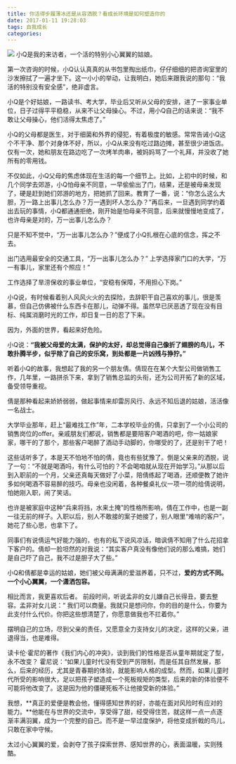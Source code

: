 ```yaml
---
title: 你活得步履薄冰还是从容洒脱？看成长环境是如何塑造你的
date: 2017-01-11 19:28:03
tags: 自我成长
categories:
---
```

![](http://ojgqaw3ls.bkt.clouddn.com/huanjing.jpg)
小Q是我的来访者，一个活的特别小心翼翼的姑娘。

第一次咨询的时候，小Q认认真真的从书包里掏出纸巾，仔仔细细的把咨询室里的沙发擦拭了一遍才坐下。这一小小的举动，让我明白，她后来跟我说的那句：“我活的特别没有安全感”，绝非虚言。
<!--more-->
小Q是个好姑娘，一路读书、考大学，毕业后又听从父母的安排，进了一家事业单位，日子过得平平稳稳，从来不让父母操心。不过，用小Q自己的话来说：“我不敢让父母操心，他们活得太焦虑了。”

小Q的父母都是医生，对于细菌和外界的侵犯，有着极度的敏感。常常告诫小Q这个不干净、那个对身体不好，所以，小Q从来没有吃过路边摊，甚至很少进饭店。仅有一次，她和朋友在路边吃了一次烤羊肉串，被妈妈骂了一个礼拜，并没收了她所有的零用钱。

不仅如此，小Q父母的焦虑体现在生活的每一个细节上。比如，上初中的时候，和几个同学去郊游，小Q怕母亲不同意，一早偷偷出了门，结果，还是被母亲发现了，硬是赶到她们郊游的地方，把她抓了回来。教育了一番，说：“你怎么这么大胆，万一路上出事儿怎么办？万一遇到坏人怎么办？”再后来，一旦遇到同学约着出去玩的事情，小Q都通通拒绝，刚开始是怕母亲不同意，后来就慢慢地变成了，也许母亲是对的，万一出事儿怎么办？

只是不知不觉中，“万一出事儿怎么办？”便成了小Q扎根在心底的信念，挥之不去。

出门选用最安全的交通工具，“万一出事儿怎么办？”
上学选择家门口的大学，“万一有事儿，家里还有个照应！”

工作选择了旱涝保收的事业单位，“安稳有保障，不用担心下岗。”

小Q说，有时候看着别人风风火火的去探险，去辞职干自己喜欢的事儿，很是羡慕，但自己仿佛被什么东西卡在那儿，动弹不得。虽然早已厌恶透了现在没有目标、纯属消磨时光的工作，却日复一日的忍了下来。

因为，外面的世界，看起来好危险。

小Q说：**“我被父母爱的太满，保护的太好，却总觉得自己像折了翅膀的鸟儿，不敢扑腾半步，似乎除了自己的安乐窝，到处都是一片凶残与狰狞。”**

听着小Q的故事，我想起了我的另一个朋友倩。倩现在在某个大型公司做销售工作，几年里，一路拼杀下来，拿到了销售总监的头衔，还为公司开拓了新的区域，备受领导重视。

倩是那种看起来娇娇弱弱，做起事情来却雷厉风行、永远不知后退的姑娘，活活像一名战士。

大学毕业那年，赶上“最难找工作”年，二本学校毕业的倩，只拿到了一个小公司的销售岗位的offer。亲戚朋友们都说，销售都是要陪客户喝酒的吧，你一姑娘家家，哪干的了那个，那些客户喝醉了酒动手动脚的，你哪受的了，还是别干了吧！

这些话听多了，本是天不怕地不怕的倩，竟也有些犹豫了。倒是父亲来的洒脱，说了一句：“不就是喝酒吗，有什么可怕的？不会喝咱就从现在开始学习。”从那以后到入职前的一个月，父亲还真每天做好了小菜，陪倩练起了喝酒，还顺便教了她许多如何喝酒不容易醉的技巧。母亲也没闲着，各种餐桌礼仪一项一项的给倩说明，怕她刚入职，闹了笑话。

也许是被家庭中这种“兵来将挡，水来土掩”的性格所影响，倩在工作中，也是一副一往无前的样子。入职以后，别人不敢接的案子她接了，别人眼里“难啃的客户”，她花了些心思，也拿下了。

同事们有说倩运气好能力强的，也有的私下说风凉话，暗讽倩不知用了什么花招拿下客户的。倩却一脸坦然的对我说：“其实客户真没有像他们说的那么难搞，她们是自己吓了自己，我不过是胆子大了些。”

小Q和倩都是幸运的姑娘，她们被父母满满的爱滋养着，只不过，**爱的方式不同。一个小心翼翼，一个潇洒包容。**

相比而言，我更喜欢后者。
前段时间，听说孟非的女儿嫌自己长得丑，要去整容。孟非对女儿说：“ 我们可以商量。我就只是想问你，你的目的是什么，你要为此支付什么代价。你把这些想清楚了，你愿意做我也不拦着你。”

摆明自己的立场，尽到父亲的责任，又愿意全力支持女儿的决定，这样的父亲，进退得当，也是难得。

读卡伦·霍尼的著作《我们内心的冲突》，谈到我们的性格是否从童年期就定了型，永不改变？
霍尼说：“如果儿童时代没有受到严厉限制，而是任其自然发展，那么，后来的经历，尤其是青春期的体验，就能影响人格的成型。然而，如果儿童时代所受的影响很大，足以把孩子塑造成一个死板规矩的类型，后来的新的体验便不可能将他改变了。这是因为他的僵硬死板不让他接受新的体验。”

我想，**真正的爱便是教会他，懂得感知世界的好，亦能在面对风险时有应对的能力。**他能在与世界的交流中，享受得了甜，经受得住苦，就这样一点一点逐渐丰满羽翼，成为一个完整的自己。而不是一早过度保护，将他变成折戟的鸟儿，只敢在家中守候。

太过小心翼翼的爱，会剥夺了孩子探索世界、感知世界的心，表面温暖，实则残酷。